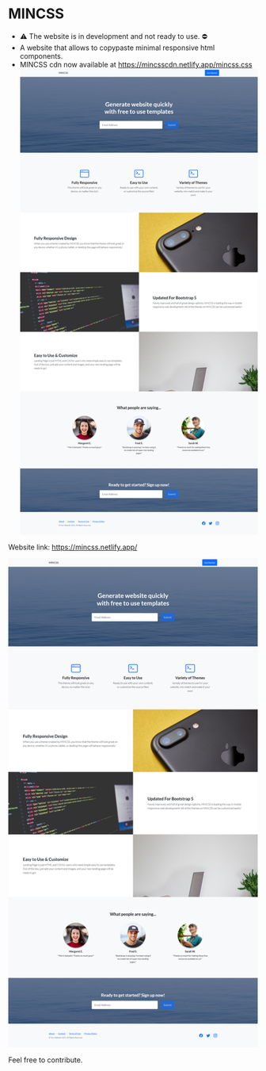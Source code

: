 # MINCSS
- :warning: The website is in development and not ready to use. ⛔
- A website that allows to copypaste minimal responsive html components.
- MINCSS cdn now available at https://mincsscdn.netlify.app/mincss.css
![alt text](https://github.com/unlikelycreator/MINCSS/blob/main/mincss.png?raw=true)

Website link: https://mincss.netlify.app/

![alt text](https://github.com/unlikelycreator/MINCSS/blob/main/mincss.png?raw=true)

Feel free to contribute.
